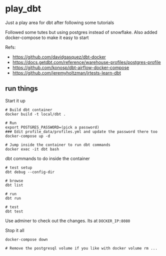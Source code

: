 # play_dbt
Just a play area for dbt after following some tutorials

Followed some tutes but using postgres instead of snowflake. Also added docker-compose to make it easy to start

Refs:
* https://github.com/davidgasquez/dbt-docker
* https://docs.getdbt.com/reference/warehouse-profiles/postgres-profile
* https://github.com/konosp/dbt-airflow-docker-compose
* https://github.com/jeremyholtzman/jrtests-learn-dbt


## run things

Start it up
```
# Build dbt container
docker build -t local/dbt .

# Run
export POSTGRES_PASSWORD=(pick a password)
### Edit profile_data/profiles.yml and update the password there too
docker-compose up -d

# Jump inside the container to run dbt commands
docker exec -it dbt bash
```

dbt commands to do inside the container
```
# test setup
dbt debug --config-dir

# browse
dbt list

# run
dbt run

# test
dbt test
```

Use adminer to check out the changes. Its at `DOCKER_IP:8080`

Stop it all
```
docker-compose down

# Remove the postgresql volume if you like with docker volume rm ...
```
